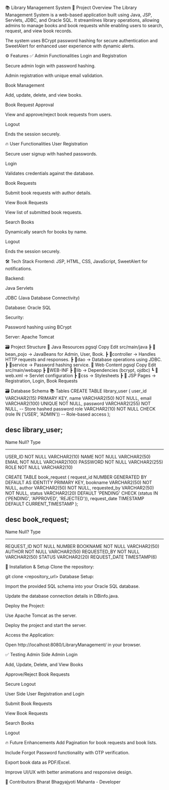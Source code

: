📚 Library Management System
🚀 Project Overview
The Library Management System is a web-based application built using Java, JSP, Servlets, JDBC, and Oracle SQL. It streamlines library operations, allowing admins to manage books and book requests while enabling users to search, request, and view book records.

The system uses BCrypt password hashing for secure authentication and SweetAlert for enhanced user experience with dynamic alerts.

⚙️ Features
✅ Admin Functionalities
Login and Registration

Secure admin login with password hashing.

Admin registration with unique email validation.

Book Management

Add, update, delete, and view books.

Book Request Approval

View and approve/reject book requests from users.

Logout

Ends the session securely.

🔥 User Functionalities
User Registration

Secure user signup with hashed passwords.

Login

Validates credentials against the database.

Book Requests

Submit book requests with author details.

View Book Requests

View list of submitted book requests.

Search Books

Dynamically search for books by name.

Logout

Ends the session securely.

🛠️ Tech Stack
Frontend: JSP, HTML, CSS, JavaScript, SweetAlert for notifications.

Backend:

Java Servlets

JDBC (Java Database Connectivity)

Database: Oracle SQL

Security:

Password hashing using BCrypt

Server: Apache Tomcat

🗃️ Project Structure
📁 Java Resources
pgsql
Copy
Edit
src/main/java
 ┣ 📁bean_pojo            → JavaBeans for Admin, User, Book.
 ┣ 📁controller           → Handles HTTP requests and responses.
 ┣ 📁dao                  → Database operations using JDBC.
 ┣ 📁service              → Password hashing service.
📁 Web Content
pgsql
Copy
Edit
src/main/webapp
 ┣ 📁WEB-INF
    ┣ 📁lib               → Dependencies (bcrypt, ojdbc)
    ┗ 📄 web.xml          → Servlet configuration
 ┣ 📁css                  → Stylesheets
 ┣ 📄 JSP Pages           → Registration, Login, Book Requests


🗃️ Database Schema
📚 Tables
CREATE TABLE library_user (
    user_id VARCHAR2(15) PRIMARY KEY,
    name VARCHAR2(50) NOT NULL,
    email VARCHAR2(100) UNIQUE NOT NULL,
    password VARCHAR2(255) NOT NULL, -- Store hashed password
    role VARCHAR2(10) NOT NULL CHECK (role IN ('USER', 'ADMIN')) -- Role-based access
);


desc library_user;
-------------------
 Name                                      Null?    Type
 ----------------------------------------- -------- ----------------------------
 USER_ID                                   NOT NULL VARCHAR2(10)
 NAME                                      NOT NULL VARCHAR2(50)
 EMAIL                                     NOT NULL VARCHAR2(100)
 PASSWORD                                  NOT NULL VARCHAR2(255)
 ROLE                                      NOT NULL VARCHAR2(10)






CREATE TABLE book_request (
  request_id NUMBER GENERATED BY DEFAULT AS IDENTITY PRIMARY KEY,
  bookname VARCHAR2(50) NOT NULL,
  author VARCHAR2(50) NOT NULL,
  requested_by VARCHAR2(50) NOT NULL,
  status VARCHAR2(20) DEFAULT 'PENDING' CHECK (status IN ('PENDING', 'APPROVED', 'REJECTED')),
  request_date TIMESTAMP DEFAULT CURRENT_TIMESTAMP
  );

 desc book_request;
 ------------------------
 Name                                      Null?    Type
 ----------------------------------------- -------- ----------------------------
 REQUEST_ID                                NOT NULL NUMBER
 BOOKNAME                                  NOT NULL VARCHAR2(50)
 AUTHOR                                    NOT NULL VARCHAR2(50)
 REQUESTED_BY                              NOT NULL VARCHAR2(50)
 STATUS                                             VARCHAR2(20)
 REQUEST_DATE                                       TIMESTAMP(6)



🚀 Installation & Setup
Clone the repository:

git clone <repository_url>
Database Setup:

Import the provided SQL schema into your Oracle SQL database.

Update the database connection details in DBinfo.java.

Deploy the Project:

Use Apache Tomcat as the server.

Deploy the project and start the server.

Access the Application:

Open http://localhost:8080/LibraryManagement/ in your browser.

✅ Testing
Admin Side
Admin Login

Add, Update, Delete, and View Books

Approve/Reject Book Requests

Secure Logout

User Side
User Registration and Login

Submit Book Requests

View Book Requests

Search Books

Logout

🔥 Future Enhancements
Add Pagination for book requests and book lists.

Include Forgot Password functionality with OTP verification.

Export book data as PDF/Excel.

Improve UI/UX with better animations and responsive design.

🚀 Contributors
Bharat Bhagyajyoti Mahanta - Developer